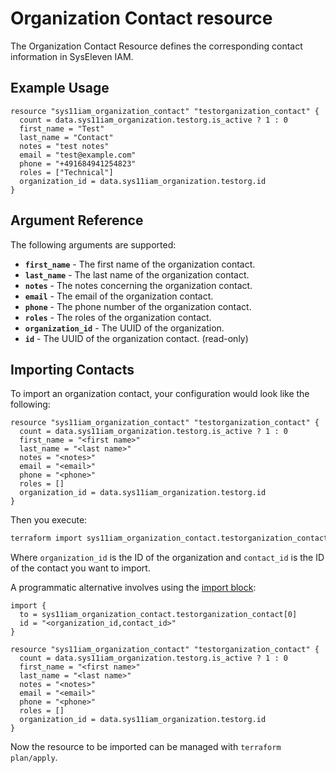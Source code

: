 # Organization Contact resource

The Organization Contact Resource defines the corresponding contact information in SysEleven IAM.

## Example Usage

```hcl
resource "sys11iam_organization_contact" "testorganization_contact" {
  count = data.sys11iam_organization.testorg.is_active ? 1 : 0
  first_name = "Test"
  last_name = "Contact"
  notes = "test notes"
  email = "test@example.com"
  phone = "+491684941254823"
  roles = ["Technical"]
  organization_id = data.sys11iam_organization.testorg.id
}

```

## Argument Reference

The following arguments are supported:

* **`first_name`** - The first name of the organization contact.
* **`last_name`** - The last name of the organization contact.
* **`notes`** - The notes concerning the organization contact.
* **`email`** - The email of the organization contact.
* **`phone`** - The phone number of the organization contact.
* **`roles`** - The roles of the organization contact.
* **`organization_id`** - The UUID of the organization.
* **`id`** - The UUID of the organization contact. (read-only)

## Importing Contacts

To import an organization contact, your configuration would look like the following:

```hcl
resource "sys11iam_organization_contact" "testorganization_contact" {
  count = data.sys11iam_organization.testorg.is_active ? 1 : 0
  first_name = "<first name>"
  last_name = "<last name>"
  notes = "<notes>"
  email = "<email>"
  phone = "<phone>"
  roles = []
  organization_id = data.sys11iam_organization.testorg.id
}
```
Then you execute:

```bash
terraform import sys11iam_organization_contact.testorganization_contact[0] <organization_id,contact_id>
```

Where `organization_id` is the ID of the organization and `contact_id` is the ID of the contact you want to import.

A programmatic alternative involves using the [import block](https://developer.hashicorp.com/terraform/language/import#syntax):

```hcl
import {
  to = sys11iam_organization_contact.testorganization_contact[0] 
  id = "<organization_id,contact_id>"
}

resource "sys11iam_organization_contact" "testorganization_contact" {
  count = data.sys11iam_organization.testorg.is_active ? 1 : 0
  first_name = "<first name>"
  last_name = "<last name>"
  notes = "<notes>"
  email = "<email>"
  phone = "<phone>"
  roles = []
  organization_id = data.sys11iam_organization.testorg.id
}

```

Now the resource to be imported can be managed with `terraform plan/apply`.



